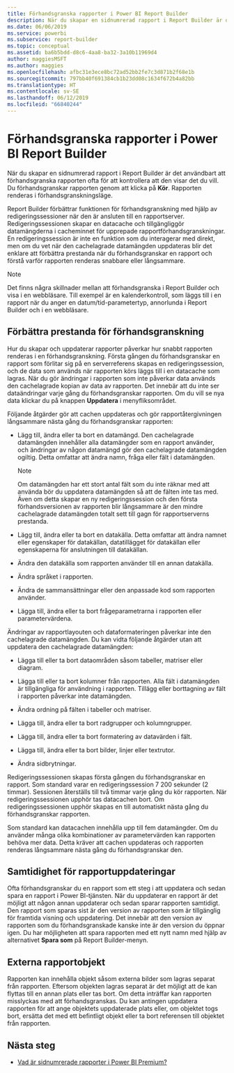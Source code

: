 ```yaml
---
title: Förhandsgranska rapporter i Power BI Report Builder
description: När du skapar en sidnumrerad rapport i Report Builder är det användbart att förhandsgranska rapporten ofta för att kontrollera att den visar det du vill.
ms.date: 06/06/2019
ms.service: powerbi
ms.subservice: report-builder
ms.topic: conceptual
ms.assetid: ba6b5bdd-d8c6-4aa8-ba32-3a10b11969d4
author: maggiesMSFT
ms.author: maggies
ms.openlocfilehash: afbc31e3ece8bc72ad52bb2fe7c3d871b2f68e1b
ms.sourcegitcommit: 797bb40f691384cb1b23dd08c1634f672b4a82bb
ms.translationtype: HT
ms.contentlocale: sv-SE
ms.lasthandoff: 06/12/2019
ms.locfileid: "66840244"
---
```

# <a name="previewing-reports-in-power-bi-report-builder"></a>Förhandsgranska rapporter i Power BI Report Builder
  När du skapar en sidnumrerad rapport i Report Builder är det användbart att förhandsgranska rapporten ofta för att kontrollera att den visar det du vill. Du förhandsgranskar rapporten genom att klicka på **Kör**. Rapporten renderas i förhandsgranskningsläge.  
  
 Report Builder förbättrar funktionen för förhandsgranskning med hjälp av redigeringssessioner när den är ansluten till en rapportserver. Redigeringssessionen skapar en datacache och tillgängliggör datamängderna i cacheminnet för upprepade rapportförhandsgranskningar. En redigeringssession är inte en funktion som du interagerar med direkt, men om du vet när den cachelagrade datamängden uppdateras blir det enklare att förbättra prestanda när du förhandsgranskar en rapport och förstå varför rapporten renderas snabbare eller långsammare.  

  
> [!NOTE]  
> Det finns några skillnader mellan att förhandsgranska i Report Builder och visa i en webbläsare. Till exempel är en kalenderkontroll, som läggs till i en rapport när du anger en datum/tid-parametertyp, annorlunda i Report Builder och i en webbläsare. 
  
## <a name="improving-preview-performance"></a>Förbättra prestanda för förhandsgranskning  
 Hur du skapar och uppdaterar rapporter påverkar hur snabbt rapporten renderas i en förhandsgranskning. Första gången du förhandsgranskar en rapport som förlitar sig på en serverreferens skapas en redigeringssession, och de data som används när rapporten körs läggs till i en datacache som lagras. När du gör ändringar i rapporten som inte påverkar data används den cachelagrade kopian av data av rapporten. Det innebär att du inte ser dataändringar varje gång du förhandsgranskar rapporten. Om du vill se nya data klickar du på knappen **Uppdatera** i menyfliksområdet.  
  
 Följande åtgärder gör att cachen uppdateras och gör rapportåtergivningen långsammare nästa gång du förhandsgranskar rapporten:  
  
-   Lägg till, ändra eller ta bort en datamängd. Den cachelagrade datamängden innehåller alla datamängder som en rapport använder, och ändringar av någon datamängd gör den cachelagrade datamängden ogiltig. Detta omfattar att ändra namn, fråga eller fält i datamängden.  
  
    > [!NOTE]  
    >  Om datamängden har ett stort antal fält som du inte räknar med att använda bör du uppdatera datamängden så att de fälten inte tas med. Även om detta skapar en ny redigeringssession och den första förhandsversionen av rapporten blir långsammare är den mindre cachelagrade datamängden totalt sett till gagn för rapportserverns prestanda.  
  
-   Lägg till, ändra eller ta bort en datakälla. Detta omfattar att ändra namnet eller egenskaper för datakällan, datatillägget för datakällan eller egenskaperna för anslutningen till datakällan.  
  
-   Ändra den datakälla som rapporten använder till en annan datakälla.  
  
-   Ändra språket i rapporten.  
  
-   Ändra de sammansättningar eller den anpassade kod som rapporten använder.  
  
-   Lägga till, ändra eller ta bort frågeparametrarna i rapporten eller parametervärdena.  
  
 Ändringar av rapportlayouten och dataformateringen påverkar inte den cachelagrade datamängden. Du kan vidta följande åtgärder utan att uppdatera den cachelagrade datamängden:  
  
-   Lägga till eller ta bort dataområden såsom tabeller, matriser eller diagram.  
  
-   Lägga till eller ta bort kolumner från rapporten. Alla fält i datamängden är tillgängliga för användning i rapporten. Tillägg eller borttagning av fält i rapporten påverkar inte datamängden.  
  
-   Ändra ordning på fälten i tabeller och matriser.  
  
-   Lägga till, ändra eller ta bort radgrupper och kolumngrupper.  
  
-   Lägga till, ändra eller ta bort formatering av datavärden i fält.  
  
-   Lägga till, ändra eller ta bort bilder, linjer eller textrutor.  
  
-   Ändra sidbrytningar.  
  
Redigeringssessionen skapas första gången du förhandsgranskar en rapport. Som standard varar en redigeringssession 7 200 sekunder (2 timmar). Sessionen återställs till två timmar varje gång du kör rapporten. När redigeringssessionen upphör tas datacachen bort. Om redigeringssessionen upphör skapas en till automatiskt nästa gång du förhandsgranskar rapporten.
  
Som standard kan datacachen innehålla upp till fem datamängder. Om du använder många olika kombinationer av parametervärden kan rapporten behöva mer data. Detta kräver att cachen uppdateras och rapporten renderas långsammare nästa gång du förhandsgranskar den. 
  
## <a name="concurrency-of-report-updates"></a>Samtidighet för rapportuppdateringar  
Ofta förhandsgranskar du en rapport som ett steg i att uppdatera och sedan spara en rapport i Power BI-tjänsten. När du uppdaterar en rapport är det möjligt att någon annan uppdaterar och sedan sparar rapporten samtidigt. Den rapport som sparas sist är den version av rapporten som är tillgänglig för framtida visning och uppdatering. Det innebär att den version av rapporten som du förhandsgranskade kanske inte är den version du öppnar igen. Du har möjligheten att spara rapporten med ett nytt namn med hjälp av alternativet **Spara som** på Report Builder-menyn.  
  
## <a name="external-report-items"></a>Externa rapportobjekt  
 Rapporten kan innehålla objekt såsom externa bilder som lagras separat från rapporten. Eftersom objekten lagras separat är det möjligt att de kan flyttas till en annan plats eller tas bort. Om detta inträffar kan rapporten misslyckas med att förhandsgranskas. Du kan antingen uppdatera rapporten för att ange objektets uppdaterade plats eller, om objektet togs bort, ersätta det med ett befintligt objekt eller ta bort referensen till objektet från rapporten.  
  
## <a name="next-steps"></a>Nästa steg

- [Vad är sidnumrerade rapporter i Power BI Premium?](paginated-reports-report-builder-power-bi.md)
  

